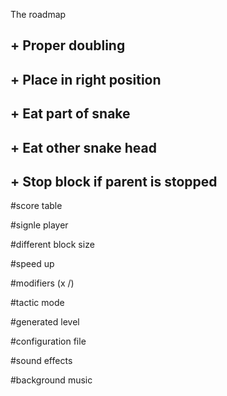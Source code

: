 The roadmap

## + Proper doubling
## + Place in right position
## + Eat part of snake
## + Eat other snake head
## + Stop block if parent is stopped

#score table

#signle player

#different block size

#speed up

#modifiers (x  /)

#tactic mode

#generated level

#configuration file

#sound effects

#background music
